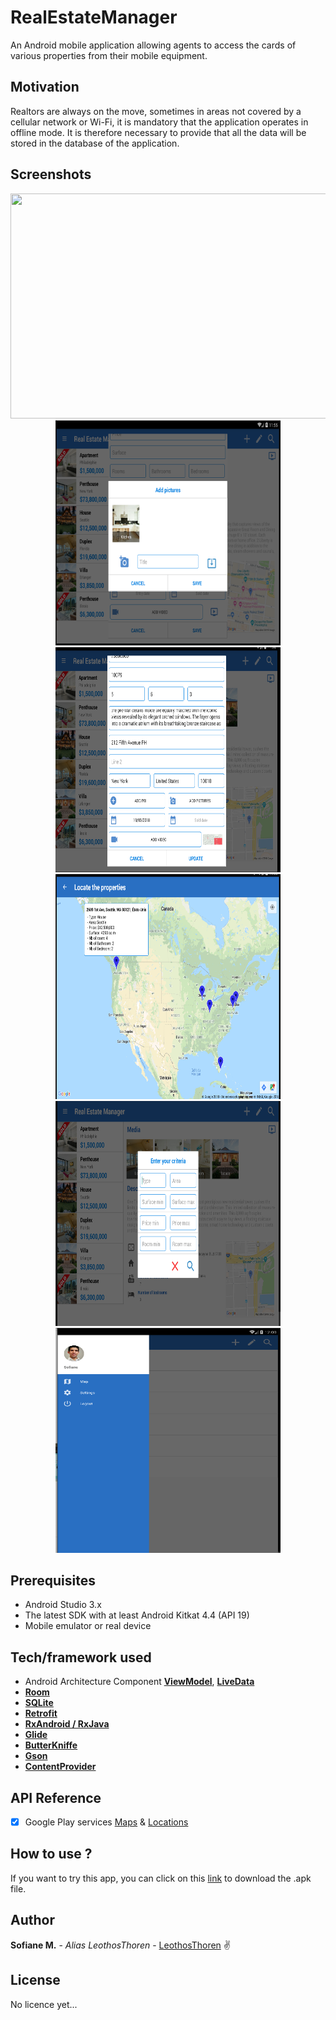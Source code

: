 # RealEstateManager
An Android mobile application allowing agents to access the cards of various properties from their mobile equipment.

## Motivation

Realtors are always on the move, sometimes in areas not covered by a cellular network or Wi-Fi, it is mandatory that the application operates in offline mode. It is therefore necessary to provide that all the data will be stored in the database of the application.


## Screenshots
<div align="center">
<img src="https://github.com/LeothosThoren/RealEstateManager/blob/master/img/Vue tablette.png" height="360" width="600">
<img src="https://github.com/LeothosThoren/RealEstateManager/blob/master/img/customviewperson.png" height="360" width="360">
<img src="https://github.com/LeothosThoren/RealEstateManager/blob/master/img/modif.png" height="360" width="360">
<img src="https://github.com/LeothosThoren/RealEstateManager/blob/master/img/map.png" height="360" width="360">
<img src="https://github.com/LeothosThoren/RealEstateManager/blob/master/img/recherche.png" height="360" width="360">
<img src="https://github.com/LeothosThoren/RealEstateManager/blob/master/img/menu drawer.png" height="360" width="360">
</div>

## Prerequisites
- Android Studio 3.x
- The latest SDK with at least Android Kitkat 4.4 (API 19)
- Mobile emulator or real device

## Tech/framework used
- Android Architecture Component **[ViewModel](https://developer.android.com/topic/libraries/architecture/viewmodel)**, **[LiveData](https://developer.android.com/topic/libraries/architecture/livedata)**
- **[Room](https://developer.android.com/topic/libraries/architecture/room)**
- **[SQLite](https://developer.android.com/training/data-storage/sqlite)**
- **[Retrofit](https://square.github.io/retrofit/)**
- **[RxAndroid / RxJava](https://github.com/ReactiveX/RxAndroid)**
- **[Glide](https://bumptech.github.io/glide/)**
- **[ButterKniffe](http://jakewharton.github.io/butterknife/)**
- **[Gson](https://github.com/google/gson)**
- **[ContentProvider](https://developer.android.com/guide/topics/providers/content-providers)**

## API Reference
 - [x] Google Play services [Maps](https://developers.google.com/maps/documentation/android-sdk/intro) & [Locations](https://developer.android.com/training/location/)

## How to use ?
If you want to try this app, you can click on this [link](https://github.com/LeothosThoren/RealEstateManager/blob/master/app/build/outputs/apk/debug/app-debug.apk) to download the .apk file.

## Author
**Sofiane M.** - *Alias LeothosThoren* - [LeothosThoren](https://github.com/LeothosThoren) :v:
## License
No licence yet...
